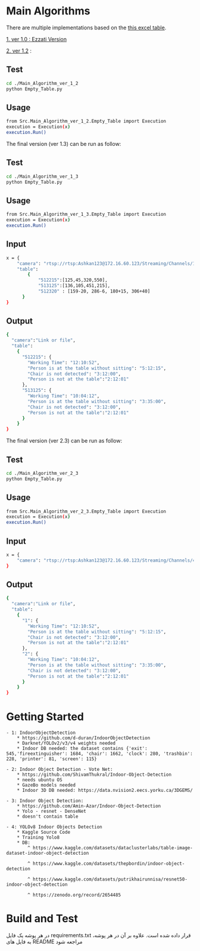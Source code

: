 # Main Algorithms
There are multiple implementations based on the [this excel table](xeye_ai%20v1.2%20(1).xlsx).

[1. ver 1.0 : Ezzati Version](./0_Main_Algorithm_ver_1_0/empty_table-121.ipynb)

[2. ver 1.2](./0_Main_Algorithm_ver_1_2/Empty%20Table.ipynb) :

## Test

```bash
cd ./Main_Algorithm_ver_1_2
python Empty_Table.py
```

## Usage
```bash
from Src.Main_Algorithm_ver_1_2.Empty_Table import Execution
execution = Execution(x)
execution.Run()
```

The final version (ver 1.3) can be run as follow:

## Test

```bash
cd ./Main_Algorithm_ver_1_3
python Empty_Table.py
```

## Usage
```bash
from Src.Main_Algorithm_ver_1_3.Empty_Table import Execution
execution = Execution(x)
execution.Run()
```

## Input
```bash
x = {
    "camera": "rtsp://rtsp:Ashkan123@172.16.60.123/Streaming/Channels/101/",
    "table":
        {
            "512215":[125,45,320,550],
            "513125":[136,105,451,215],
            "512320" : [159-20, 286-6, 180+15, 306+40]
      }
}
```

## Output
```bash
{
  "camera":"Link or file",
  "table":
    {
      "512215": {
        "Working Time": "12:10:52",
        "Person is at the table without sitting": "5:12:15",
        "Chair is not detected": "3:12:00",
        "Person is not at the table":"2:12:01"
      },
      "513125": {
        "Working Time": "10:04:12",
        "Person is at the table without sitting": "3:35:00",
        "Chair is not detected": "3:12:00",
        "Person is not at the table":"2:12:01"
      }
    }
}
```

The final version (ver 2.3) can be run as follow:

## Test
```bash
cd ./Main_Algorithm_ver_2_3
python Empty_Table.py
```

## Usage
```bash
from Src.Main_Algorithm_ver_2_3.Empty_Table import Execution
execution = Execution(x)
execution.Run()
```

## Input
```bash
x = {
    "camera": "rtsp://rtsp:Ashkan123@172.16.60.123/Streaming/Channels/401/",
}
```

## Output
```bash
{
  "camera":"Link or file",
  "table":
    {
      "1": {
        "Working Time": "12:10:52",
        "Person is at the table without sitting": "5:12:15",
        "Chair is not detected": "3:12:00",
        "Person is not at the table":"2:12:01"
      },
      "2": {
        "Working Time": "10:04:12",
        "Person is at the table without sitting": "3:35:00",
        "Chair is not detected": "3:12:00",
        "Person is not at the table":"2:12:01"
      }
    }
}
```

# Getting Started
    - 1: IndoorObjectDetection 
        * https://github.com/d-duran/IndoorObjectDetection
        * Darknet/YOLOv2/v3/v4 weights needed
        * Indoor DB needed: the dataset contains {'exit': 545,'fireextinguisher': 1684, 'chair': 1662, 'clock': 280, 'trashbin': 228, 'printer': 81, 'screen': 115}

    - 2: Indoor Object Detection - Vote Net:
        * https://github.com/ShivamThukral/Indoor-Object-Detection
        * needs ubuntu OS
        * GazeBo models needed
        * Indoor 3D DB needed: https://data.nvision2.eecs.yorku.ca/3DGEMS/
        
    - 3: Indoor Object Detection:
        * https://github.com/Amin-Azar/Indoor-Object-Detection
        * Yolo - resnet - DenseNet
        * doesn't contain table
    
    - 4: YOLOv8 Indoor Objects Detection
        * Kaggle Source Code
        * Training Yolo8
        * DB: 
            ^ https://www.kaggle.com/datasets/dataclusterlabs/table-image-dataset-indoor-object-detection

            ^ https://www.kaggle.com/datasets/thepbordin/indoor-object-detection

            ^ https://www.kaggle.com/datasets/putrikhairunnisa/resnet50-indoor-object-detection

            ^ https://zenodo.org/record/2654485


# Build and Test
در هر پوشه یک فایل requirements.txt قرار داده شده است. علاوه بر آن در هر پوشه، به فایل های README مراجعه شود 